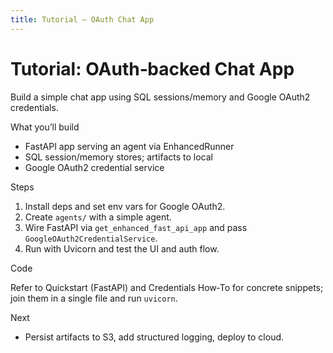 ```yaml
---
title: Tutorial — OAuth Chat App
---
```


# Tutorial: OAuth‑backed Chat App

Build a simple chat app using SQL sessions/memory and Google OAuth2 credentials.

What you’ll build

- FastAPI app serving an agent via EnhancedRunner
- SQL session/memory stores; artifacts to local
- Google OAuth2 credential service

Steps

1) Install deps and set env vars for Google OAuth2.
2) Create `agents/` with a simple agent.
3) Wire FastAPI via `get_enhanced_fast_api_app` and pass `GoogleOAuth2CredentialService`.
4) Run with Uvicorn and test the UI and auth flow.

Code

Refer to Quickstart (FastAPI) and Credentials How‑To for concrete snippets; join them in a single file and run `uvicorn`.

Next

- Persist artifacts to S3, add structured logging, deploy to cloud.

